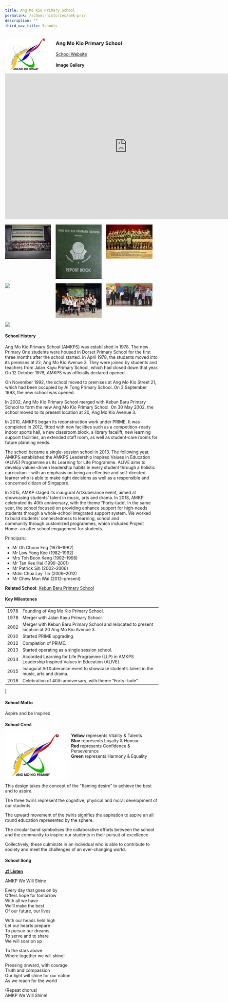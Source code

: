 ```yaml
---
title: Ang Mo Kio Primary School
permalink: /school-histories/amk-pri/
description: ""
third_nav_title: Schools
---
```

<img align="left" style="width:30%;margin-right:15px;" src="/images/amkpri1.png">

### **Ang Mo Kio Primary School**
[School Website](http://angmokiopri.moe.edu.sg/)

#### **Image Gallery**
<iframe allowfullscreen="true" height="479" width="800" frameborder="0" src="https://docs.google.com/presentation/d/e/2PACX-1vSX62L2Up9iYPpyXJGbBhipv0E1t8hzXuFVqXXNMnucm4l94AwJ8aHYmJiZhNtGrBPxo6ykJcNyyWBC/embed?start=false&amp;loop=true&amp;delayms=5000"></iframe>
<p><a href="https://staging.d1yxymztqoj7qn.amplifyapp.com/images/amkpri2.jpeg">  
<img align="left" style="width:30%;margin-right:15px;" src="/images/amkpri2.jpeg">
</a></p>

<p><a href="https://staging.d1yxymztqoj7qn.amplifyapp.com/images/amkpri3.jpg">  
<img align="left" style="width:30%;margin-right:15px;" src="/images/amkpri3.jpg">
</a></p>

<p><a href="https://staging.d1yxymztqoj7qn.amplifyapp.com/images/amkpri4.jpg">  
<img align="left" style="width:30%;margin-right:15px;" src="/images/amkpri4.jpg">
</a></p>

<br clear="left">

<p><a href="https://staging.d1yxymztqoj7qn.amplifyapp.com/images/amkpri5.jpg">  
<img align="left" style="width:30%;margin-right:15px;" src="/images/amkpri5.jpg">
</a></p>

<p><a href="https://staging.d1yxymztqoj7qn.amplifyapp.com/images/amkpri7.jpg">  
<img align="left" style="width:30%;margin-right:15px;" src="/images/amkpri7.jpg">
</a></p>

<p><a href="https://staging.d1yxymztqoj7qn.amplifyapp.com/images/amkpri8.jpg">  
<img align="left" style="width:30%;margin-right:15px;" src="/images/amkpri8.jpg">
</a></p>

<br clear="left">

<p><a href="https://staging.d1yxymztqoj7qn.amplifyapp.com/images/amkpri6.jpg">  
<img align="left" style="width:30%;margin-right:15px;" src="/images/amkpri6.jpg">
</a></p>

<br clear="left">

#### **School History**
Ang Mo Kio Primary School (AMKPS) was established in 1978. The new Primary One students were housed in Dorset Primary School for the first three months after the school started. In April 1978, the students moved into its premises at 22, Ang Mo Kio Avenue 3. They were joined by students and teachers from Jalan Kayu Primary School, which had closed down that year. On 12 October 1978, AMKPS was officially declared opened.&nbsp;&nbsp;  
  
On November 1992, the school moved to premises at Ang Mo Kio Street 21, which had been occupied by Ai Tong Primary School. On 3 September 1993, the new school was opened.&nbsp;  
  
In 2002, Ang Mo Kio Primary School merged with Kebun Baru Primary School to form the new Ang Mo Kio Primary School. On 30 May 2002, the school moved to its present location at 20, Ang Mo Kio Avenue 3.&nbsp;  
  
In 2010, AMKPS began its reconstruction work under PRIME. It was completed in 2012, fitted with new facilities such as a competition-ready indoor sports hall, a new classroom block, a library facelift, new learning support facilities, an extended staff room, as well as student-care rooms for future planning needs.  
  
The school became a single-session school in 2013. The following year, AMKPS established the AMKPS Leadership Inspired Values in Education (ALIVE) Programme as its Learning for Life Programme. ALIVE aims to develop values-driven leadership habits in every student through a holistic curriculum – with an emphasis on being an effective and self-directed learner who is able to make right decisions as well as a responsible and concerned citizen of Singapore.&nbsp;  
  
In 2015, AMKP staged its inaugural ArtXuberance event, aimed at showcasing students’ talent in music, arts and drama.&nbsp;In 2018, AMKP celebrated its 40th&nbsp;anniversary, with the theme “Forty-tude’.&nbsp;In the same year, the school focused on providing enhance support for high-needs students through a whole-school integrated support system. We worked to&nbsp;build students’ connectedness to learning, school and community&nbsp;through customized programmes, which included Project Home- an after school engagement for students.

Principals:<br>
* Mr Oh Choon Eng (1978–1982)<br>
* Mr Low Yong Kee (1982–1992)<br>
* Mrs Toh Boon Keng (1992–1998)<br>
* Mr Tan Kee Hai (1999–2001)<br>
* Mr Patrick Sih (2002–2006)<br>
* Mdm Chua Lay Tin (2006–2012)<br>
* Mr Chew Mun Wai (2012–present)

**Related School:** [Kebun Baru Primary School](https://staging.d1yxymztqoj7qn.amplifyapp.com/school-histories/kebun-baru-pri/)

#### **Key Milestones**

|  |  |
|:---:|---|
| 1978 | Founding of Ang Mo Kio Primary School. |
| 1978 | Merger with Jalan Kayu Primary School. |
| 2002 | Merger with Kebun Baru Primary School and relocated to present location at 20 Ang Mo Kio Avenue 3. |
| 2010 | Started PRIME upgrading. |
| 2012 | Completion of PRIME. |
| 2013 | Started operating as a single session school. |
| 2014 | Accorded Learning for Life Programme (LLP) in AMKPS Leadership Inspired Values in Education (ALIVE). |
| 2015 | Inaugural ArtXuberance event to showcase student’s talent in the music, arts and drama. |
| 2018 | Celebration of 40th anniversary, with theme “Forty-tude”. |
|

#### **School Motto**
Aspire and be Inspired

#### **School Crest**
<img align="left" style="width:40%;margin-right:15px;" src="/images/amkpri1.png">

**Yellow**&nbsp;represents Vitality &amp; Talents<br>
**Blue**&nbsp;represents Loyalty &amp; Honour<br>
**Red**&nbsp;represents Confidence &amp; Perseverance<br>
**Green**&nbsp;represents Harmony &amp; Equality

<br clear="left">

This design takes the concept of the "flaming desire" to achieve the best and to aspire.  
  
The three twirls represent the cognitive, physical and moral development of our students.  
  
The upward movement of the twirls signifies the aspiration to aspire an all round education represented by the sphere.  
  
The circular band symbolises the collaborative efforts between the school and the community to inspire our students in their pursuit of excellence.  
  
Collectively, these culminate in an individual who is able to contribute to society and meet the challenges of an ever-changing world.

#### **School Song**
<a href="https://drive.google.com/file/d/1LX7OV3hjzsvdggyWkuu5zvhv_Tx0TyCZ/view?usp=share_link" target="\_blank">**♫ Listen**</a>

AMKP We Will Shine

Every day that goes on by<br>
Offers hope for tomorrow<br>
With all we have<br>
We’ll make the best<br>
Of our future, our lives
  
With our heads held high<br>
Let our hearts prepare<br>
To pursue our dreams<br>
To serve and to share<br>
We will soar on up

To the stars above<br>
Where together we will shine!  
  
Pressing onward, with courage<br>
Truth and compassion<br>
Our light will shine for our nation<br>
As we reach for the world
  
(Repeat chorus)<br>
AMKP We Will Shine!